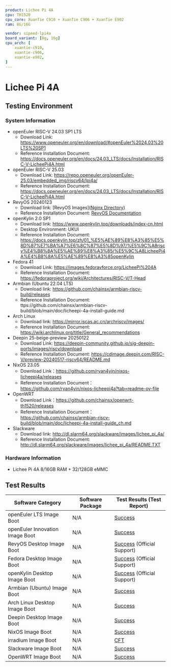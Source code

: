 ```yaml
---
product: Lichee Pi 4A
cpu: TH1520
cpu_core: XuanTie C910 + XuanTie C906 + XuanTie E902
ram: 8G/16G

vendor: sipeed-lpi4a
board_variant: [8g, 16g]
cpu_arch: [
    xuantie-c910,
    xuantie-c906,
    xuantie-e902,
]
---
```


# Lichee Pi 4A

## Testing Environment

### System Information

- openEuler RISC-V 24.03 SP1 LTS
    - Download Link: https://www.openeuler.org/en/download/#openEuler%2024.03%20LTS%20SP1
    - Reference Installation Document: https://docs.openeuler.org/en/docs/24.03_LTS/docs/Installation/RISC-V-LicheePi4A.html
- openEuler RISC-V 25.03
    - Download Link: https://repo.openeuler.org/openEuler-25.03/embedded_img/riscv64/lpi4a/
    - Reference Installation Document: https://docs.openeuler.org/en/docs/24.03_LTS/docs/Installation/RISC-V-LicheePi4A.html
- RevyOS 20240123
    - Download link: [RevyOS Images]([Nginx Directory](https://mirror.iscas.ac.cn/revyos/extra/images/lpi4a/20250123/))
    - Reference Installation Document: [RevyOS Documentation](https://docs.revyos.dev/)
- openKylin 2.0 SP1
    - Download link: https://www.openkylin.top/downloads/index-cn.html
    - Desktop Environment: UKUI
    - Reference Installation Document: https://docs.openkylin.top/zh/01_%E5%AE%89%E8%A3%85%E5%8D%87%E7%BA%A7%E6%8C%87%E5%8D%97/%E5%9C%A8riscv%E4%B8%8A%E5%AE%89%E8%A3%85/%E5%9C%A8LicheePi4A%E4%B8%8A%E5%AE%89%E8%A3%85openKylin
- Fedora 41
  - Download Link: https://images.fedoravforce.org/LicheePi%204A
  - Reference Installation Document: https://fedoraproject.org/wiki/Architectures/RISC-V/T-Head
- Armbian (Ubuntu 22.04 LTS)
    - Download link: https://github.com/chainsx/armbian-riscv-build/releases
    - Reference Installation Document: ttps://github.com/chainsx/armbian-riscv-build/blob/main/doc/licheepi-4a-install-guide.md
- Arch Linux
    - Download link: https://mirror.iscas.ac.cn/archriscv/images/
    - Reference Installation Document: https://wiki.archlinux.org/title/General_recommendations
- Deepin 25-beige-preview 20250122
    - Download Link: https://deepin-community.github.io/sig-deepin-ports/images/riscv/download
    - Reference Installation Document: https://cdimage.deepin.com/RISC-V/preview-20240517-riscv64/README.md
- NixOS 23.05
    - Download Link：https://github.com/ryan4yin/nixos-licheepi4a/releases
    - Reference Installation Document：https://github.com/ryan4yin/nixos-licheepi4a?tab=readme-ov-file
- OpenWRT
    - Download Link：https://github.com/chainsx/openwrt-th1520/releases
    - Reference Installation Document：https://github.com/chainsx/armbian-riscv-build/blob/main/doc/licheepi-4a-install-guide_ch.md
- Slackware
    - Download link: http://dl.slarm64.org/slackware/images/lichee_pi_4a/
    - Reference Installation Document: http://dl.slarm64.org/slackware/images/lichee_pi_4a/README.TXT
### Hardware Information

- Lichee Pi 4A 8/16GB RAM + 32/128GB eMMC


## Test Results

| Software Category               | Software Package | Test Results (Test Report)              |
|---------------------------------|------------------|-----------------------------------------|
| openEuler LTS Image Boot        | N/A              | [Success][oERV]                         |
| openEuler Innovation Image Boot | N/A              | [Success][openEuler]                    |
| RevyOS Desktop Image Boot       | N/A              | [Success][RevyOS] (Official Support)    |
| Fedora Desktop Image Boot       | N/A              | [Success][Fedora] (Official Support)    |
| openKylin Desktop Image Boot    | N/A              | [Success][openKylin] (Official Support) |
| Armbian (Ubuntu) Image Boot     | N/A              | [Success][Armbian]                      |
| Arch Linux Desktop Image Boot   | N/A              | [Success][ArchLinux]                    |
| Deepin Desktop Image Boot       | N/A              | [Success][Deepin]                       |
| NixOS Image Boot                | N/A              | [Success][NixOS]                        |
| irradium Image Boot             | N/A              | [CFT][irradium]                         |
| Slackware Image Boot            | N/A              | [Success][Slackware]                    |
| OpenWRT Image Boot              | N/A              | [Success][OpenWRT]                      |

[oERV]: ./openEuler/README.md
[openEuler]: ./openEuler/Innovation.md
[RevyOS]: ./RevyOS/README.md
[Fedora]: ./Fedora/README.md
[Armbian]: ./Armbian/README.md
[openKylin]: ./openKylin/README.md
[ArchLinux]: ./ArchLinux/README.md
[Deepin]: ./Deepin/README.md
[NixOS]: ./NixOS/README.md
[irradium]: ./irradium/README.md
[Slackware]: ./Slackware/README.md
[OpenWRT]: ./OpenWRT/README.md

